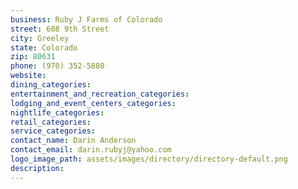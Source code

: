 ```yaml
---
business: Ruby J Farms of Colorado
street: 608 9th Street
city: Greeley
state: Colorado
zip: 80631
phone: (970) 352-5880
website: 
dining_categories: 
entertainment_and_recreation_categories: 
lodging_and_event_centers_categories: 
nightlife_categories: 
retail_categories: 
service_categories: 
contact_name: Darin Anderson
contact_email: darin.rubyj@yahoo.com
logo_image_path: assets/images/directory/directory-default.png
description: 
---
```

